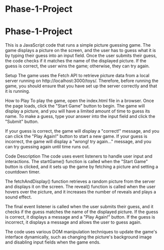 # Phase-1-Project
# Phase-1-Project
This is a JavaScript code that runs a simple picture guessing game. The game displays a picture on the screen, and the user has to guess what it is by typing their guess into an input field. Once the user submits their guess, the code checks if it matches the name of the displayed picture. If the guess is correct, the user wins the game; otherwise, they can try again.

Setup
The game uses the Fetch API to retrieve picture data from a local server running on http://localhost:3000/toys/. Therefore, before running the game, you should ensure that you have set up the server correctly and that it is running.

How to Play
To play the game, open the index.html file in a browser. Once the page loads, click the "Start Game" button to begin. The game will display a picture, and you will have a limited amount of time to guess its name. To make a guess, type your answer into the input field and click the "Submit" button.

If your guess is correct, the game will display a "correct!" message, and you can click the "Play Again!" button to start a new game. If your guess is incorrect, the game will display a "wrong! try again..." message, and you can try guessing again until time runs out.

Code Description
The code uses event listeners to handle user input and interactions. The startGame() function is called when the "Start Game" button is clicked, and it sets up the game by fetching a picture and setting a countdown timer.

The fetchAndDisplay() function retrieves a random picture from the server and displays it on the screen. The reveal() function is called when the user hovers over the picture, and it increases the number of reveals and plays a sound effect.

The final event listener is called when the user submits their guess, and it checks if the guess matches the name of the displayed picture. If the guess is correct, it displays a message and a "Play Again!" button. If the guess is incorrect, it displays a message and allows the user to guess again.

The code uses various DOM manipulation techniques to update the game's interface dynamically, such as changing the picture's background image and disabling input fields when the game ends.